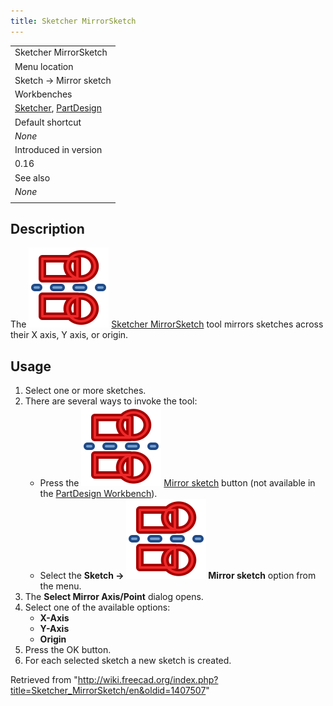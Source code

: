 ```yaml
---
title: Sketcher MirrorSketch
---
```


|                                                                                                                  |
| ---------------------------------------------------------------------------------------------------------------- |
| Sketcher MirrorSketch                                                                                            |
| Menu location                                                                                                    |
| Sketch → Mirror sketch                                                                                           |
| Workbenches                                                                                                      |
| [Sketcher](/Sketcher_Workbench "Sketcher Workbench"), [PartDesign](/PartDesign_Workbench "PartDesign Workbench") |
| Default shortcut                                                                                                 |
| _None_                                                                                                           |
| Introduced in version                                                                                            |
| 0.16                                                                                                             |
| See also                                                                                                         |
| _None_                                                                                                           |
|                                                                                                                  |

## Description

The ![](/src/assets/images/Sketcher_MirrorSketch.svg) [Sketcher MirrorSketch](/Sketcher_MirrorSketch "Sketcher MirrorSketch") tool mirrors sketches across their X axis, Y axis, or origin.

## Usage

1. Select one or more sketches.
2. There are several ways to invoke the tool:
   - Press the ![](/src/assets/images/Sketcher_MirrorSketch.svg) [Mirror sketch](/Sketcher_MirrorSketch "Sketcher MirrorSketch") button (not available in the [PartDesign Workbench](/PartDesign_Workbench "PartDesign Workbench")).
   - Select the **Sketch → ![](/src/assets/images/Sketcher_MirrorSketch.svg) Mirror sketch** option from the menu.
3. The **Select Mirror Axis/Point** dialog opens.
4. Select one of the available options:
   - **X-Axis**
   - **Y-Axis**
   - **Origin**
5. Press the OK button.
6. For each selected sketch a new sketch is created.

Retrieved from "<http://wiki.freecad.org/index.php?title=Sketcher_MirrorSketch/en&oldid=1407507>"

